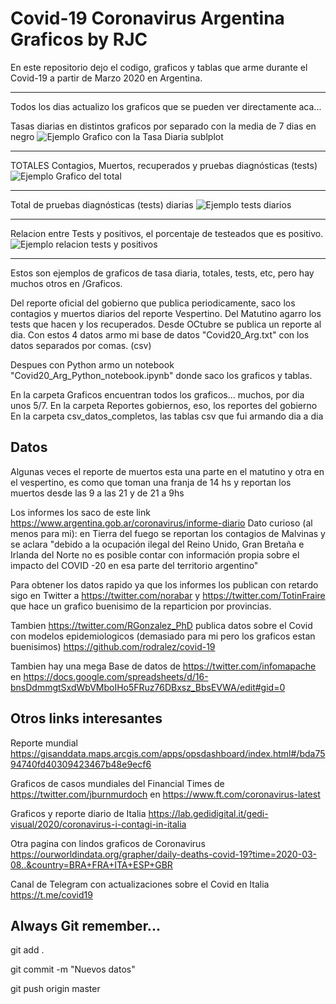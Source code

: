 # Covid-19 Coronavirus Argentina Graficos by RJC

En este repositorio dejo el codigo, graficos y tablas que arme durante el Covid-19 a partir de Marzo 2020 en Argentina.

-----------
Todos los dias actualizo los graficos que se pueden ver directamente aca...

Tasas diarias en distintos graficos por separado con la media de 7 dias en negro
![Ejemplo Grafico con la Tasa Diaria sublplot](/Graficos/2021/Enero/TasaDiaria_MA_21Jan.png)

-----------
TOTALES Contagios, Muertos, recuperados y pruebas diagnósticas (tests)
![Ejemplo Grafico del total](/Graficos/2021/Enero/Contagios_tot_21Jan.png)

-----------
Total de pruebas diagnósticas (tests) diarias
![Ejemplo tests diarios](/Graficos/2021/Enero/TestDiarioBar_21Jan.png)

-----------
Relacion entre Tests y positivos, el porcentaje de testeados que es positivo.
![Ejemplo relacion tests y positivos](/Graficos/2021/Enero/Tasa_Cont_Test21Jan.png)

-----------
Estos son ejemplos de graficos de tasa diaria, totales, tests, etc, pero hay muchos otros en /Graficos.

Del reporte oficial del gobierno que publica periodicamente, saco los contagios y muertos diarios del reporte Vespertino. Del Matutino agarro los tests que hacen y los recuperados. Desde OCtubre se publica un reporte al dia.
Con estos 4 datos armo mi base de datos "Covid20_Arg.txt" con los datos separados por comas. (csv)

Despues con Python armo un notebook "Covid20_Arg_Python_notebook.ipynb" donde saco los graficos y tablas.

En la carpeta Graficos encuentran todos los graficos... muchos, por dia unos 5/7.
En la carpeta Reportes gobiernos, eso, los reportes del gobierno
En la carpeta csv_datos_completos, las tablas csv que fui armando dia a dia

## Datos
Algunas veces el reporte de muertos esta una parte en el matutino y otra en el vespertino, es como que toman una franja de 14 hs y reportan los muertos desde las 9 a las 21 y de 21 a 9hs

Los informes los saco de este link https://www.argentina.gob.ar/coronavirus/informe-diario
Dato curioso (al menos para mi): en Tierra del fuego se reportan los contagios de Malvinas y se aclara "debido a la ocupación ilegal del Reino Unido, Gran Bretaña e Irlanda del Norte no es posible contar con información propia sobre el impacto del COVID -20 en esa parte del territorio argentino"

Para obtener los datos rapido ya que los informes los publican con retardo sigo en Twitter a https://twitter.com/norabar y https://twitter.com/TotinFraire que hace un grafico buenisimo de la reparticion por provincias.

Tambien https://twitter.com/RGonzalez_PhD publica datos sobre el Covid con modelos epidemiologicos (demasiado para mi pero los graficos estan buenisimos) https://github.com/rodralez/covid-19

Tambien hay una mega Base de datos de https://twitter.com/infomapache en https://docs.google.com/spreadsheets/d/16-bnsDdmmgtSxdWbVMboIHo5FRuz76DBxsz_BbsEVWA/edit#gid=0

## Otros links interesantes

Reporte mundial https://gisanddata.maps.arcgis.com/apps/opsdashboard/index.html#/bda7594740fd40309423467b48e9ecf6

Graficos de casos mundiales del Financial Times de https://twitter.com/jburnmurdoch en https://www.ft.com/coronavirus-latest

Graficos y reporte diario de Italia https://lab.gedidigital.it/gedi-visual/2020/coronavirus-i-contagi-in-italia

Otra pagina con lindos graficos de Coronavirus https://ourworldindata.org/grapher/daily-deaths-covid-19?time=2020-03-08..&country=BRA+FRA+ITA+ESP+GBR

Canal de Telegram con actualizaciones sobre el Covid en Italia https://t.me/covid19

## Always Git remember...
git add .

git commit -m "Nuevos datos" 

git push origin master


